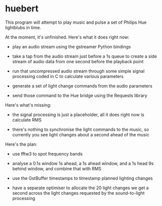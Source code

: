 # huebert

This program will attempt to play music and pulse a set of Philips Hue
lightblubs in time.

At the moment, it's unfinished. Here's what it does right now:

* play an audio stream using the gstreamer Python bindings

* take a tap from the audio stream just before a 1s queue to create a side
  stream of audio data from one second before the playback point
 
* run that uncompressed audio stream through some simple signal processing
  coded in C to calculate various parameters 

* generate a set of light change commands from the audio parameters

* send those command to the Hue bridge using the Requests library

Here's what's missing:

* the signal processing is just a placeholder, all it does right now is
  calculate RMS

* there's nothing to synchronise the light commands to the music, so currently
  you see light changes about a second ahead of the music 

Here's the plan:

* use fftw3 to spot frequency bands

* analyse a 0.1s window 1s ahead, a 1s ahead window, and a 1s head 9s behind
  window, and combine that with RMS 

* use the GstBuffer timestamps to timestamp planned lighting changes

* have a separate optimiser to allocate the 20 light changes we get a second
  across the light changes requested by the sound-to-light processing
